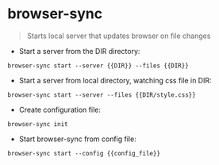 # browser-sync

>  Starts local server that updates browser on file changes  

-  Start a server from the DIR directory:

`browser-sync start --server {{DIR}} --files {{DIR}}`

-  Start a server from local directory, watching css file in DIR:

`browser-sync start --server --files {{DIR/style.css}}`

-  Create configuration file:

`browser-sync init`

-  Start browser-sync from config file:

`browser-sync start --config {{config_file}}`
